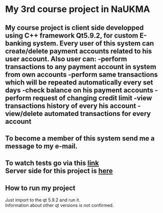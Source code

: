 # My 3rd course project in NaUKMA #
My course project is client side developped using C++ framework Qt5.9.2, for custom E-banking system.
Every user of this system can create/delete payment accounts related to his user account.
Also user can:
-perform transactions to any payment account in system from own accounts
-perform same transactions which will be repeated automatically every set days
-check balance on his payment accounts
-perform request of changing credit limit
-view transactions history of every his account
-view/delete automated transactions for every account
---
To become a member of this system send me a message to my e-mail.
---
To watch tests go via this [link](https://docs.google.com/presentation/d/1BASkodM9segI28g-iI9kAxr4Bdx6i_3OwgIYqm8ETYY/edit?usp=sharing)</br>
Server side for this project is [here](https://github.com/ColdBread/kursova-serv)
---
## How to run my project ##
Just import to the qt 5.9.2 and run it. </br>
Information about other qt versions is not confirmed.  
